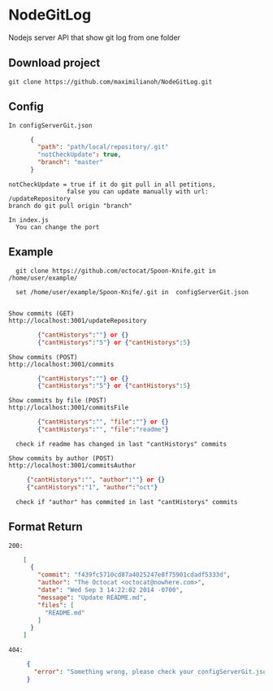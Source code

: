 # NodeGitLog
Nodejs server API that show git log from one folder

## Download project
    git clone https://github.com/maximilianoh/NodeGitLog.git

## Config 
    In configServerGit.json
```json
      {
        "path": "path/local/repository/.git"
        "notCheckUpdate": true, 
        "branch": "master" 
      }
```
    notCheckUpdate = true if it do git pull in all petitions, 
                    false you can update manually with url: /updateRepository
    branch do git pull origin "branch"

    In index.js
      You can change the port


## Example
      git clone https://github.com/octocat/Spoon-Knife.git in /home/user/example/

      set /home/user/example/Spoon-Knife/.git in  configServerGit.json
  
  
    Show commits (GET)
    http://localhost:3001/updateRepository
```json
        {"cantHistorys":""} or {}
        {"cantHistorys":"5"} or {"cantHistorys":5}
```


    Show commits (POST)
    http://localhost:3001/commits
```json
        {"cantHistorys":""} or {}
        {"cantHistorys":"5"} or {"cantHistorys":5}
```

    Show commits by file (POST)
    http://localhost:3001/commitsFile
```json
        {"cantHistorys":"", "file":""} or {}
        {"cantHistorys":"", "file":"readme"} 
```
      check if readme has changed in last "cantHistorys" commits

    Show commits by author (POST)
    http://localhost:3001/commitsAuthor
```json
     {"cantHistorys":"", "author":""} or {}
     {"cantHistorys":"1", "author":"oct"} 
```
      check if "author" has commited in last "cantHistorys" commits



## Format Return
    200:
```json
    [
      {
        "commit": "f439fc5710cd87a4025247e8f75901cdadf5333d",
        "author": "The Octocat <octocat@nowhere.com>",
        "date": "Wed Sep 3 14:22:02 2014 -0700",
        "message": "Update README.md",
        "files": [
          "README.md"
        ]
      }
    ]
```

    404:
```json
     {
       "error": "Something wrong, please check your configServerGit.json or if your project has at least one commit"
     }
```
